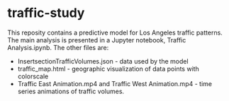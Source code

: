 # traffic-study
This reposity contains a predictive model for Los Angeles traffic patterns. The main analysis is presented in a Jupyter notebook, Traffic Analysis.ipynb. 
The other files are:
- InsertsectionTrafficVolumes.json - data used by the model
- traffic_map.html - geographic visualization of data points with colorscale
- Traffic East Animation.mp4 and Traffic West Animation.mp4 - time series animations of traffic volumes.
